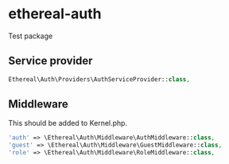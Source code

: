 # ethereal-auth
Test package

## Service provider

```php
Ethereal\Auth\Providers\AuthServiceProvider::class,
```

## Middleware

This should be added to Kernel.php.

```php
'auth' => \Ethereal\Auth\Middleware\AuthMiddleware::class,
'guest' => \Ethereal\Auth\Middleware\GuestMiddleware::class,
'role' => \Ethereal\Auth\Middleware\RoleMiddleware::class,
```
